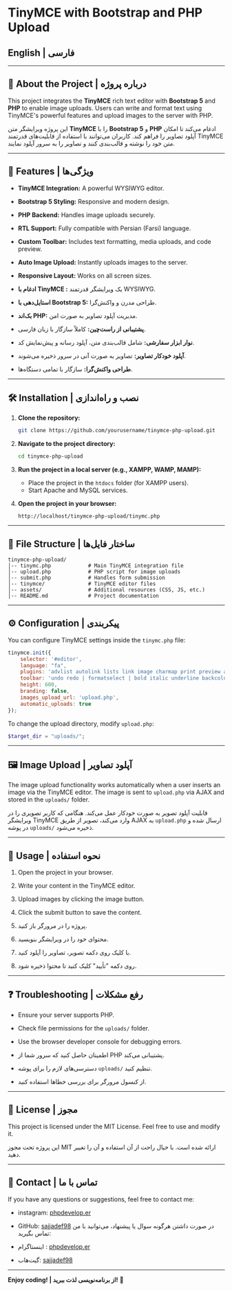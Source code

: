 # TinyMCE with Bootstrap and PHP Upload  

## English | فارسی  

---  

## 📄 About the Project | درباره پروژه  

This project integrates the **TinyMCE** rich text editor with **Bootstrap 5** and **PHP** to enable image uploads. Users can write and format text using TinyMCE's powerful features and upload images to the server with PHP.  

این پروژه ویرایشگر متن **TinyMCE** را با **Bootstrap 5** و **PHP** ادغام می‌کند تا امکان آپلود تصاویر را فراهم کند. کاربران می‌توانند با استفاده از قابلیت‌های قدرتمند TinyMCE متن خود را نوشته و قالب‌بندی کنند و تصاویر را به سرور آپلود نمایند.  

---  

## 🚀 Features | ویژگی‌ها  

- **TinyMCE  Integration:** A powerful WYSIWYG editor.  
- **Bootstrap 5 Styling:** Responsive and modern design.  
- **PHP Backend:** Handles image uploads securely.  
- **RTL Support:** Fully compatible with Persian (Farsi) language.  
- **Custom Toolbar:** Includes text formatting, media uploads, and code preview.  
- **Auto Image Upload:** Instantly uploads images to the server.  
- **Responsive Layout:** Works on all screen sizes.  

- **ادغام با TinyMCE :** یک ویرایشگر قدرتمند WYSIWYG.  
- **استایل‌دهی با Bootstrap 5:** طراحی مدرن و واکنش‌گرا.  
- **بک‌اند PHP:** مدیریت آپلود تصاویر به صورت امن.  
- **پشتیبانی از راست‌چین:** کاملاً سازگار با زبان فارسی.  
- **نوار ابزار سفارشی:** شامل قالب‌بندی متن، آپلود رسانه و پیش‌نمایش کد.  
- **آپلود خودکار تصاویر:** تصاویر به صورت آنی در سرور ذخیره می‌شوند.  
- **طراحی واکنش‌گرا:** سازگار با تمامی دستگاه‌ها.  

---  

## 🛠 Installation | نصب و راه‌اندازی  

1. **Clone the repository:**  
   ```bash  
   git clone https://github.com/yourusername/tinymce-php-upload.git  
   ```  

2. **Navigate to the project directory:**  
   ```bash  
   cd tinymce-php-upload  
   ```  

3. **Run the project in a local server (e.g., XAMPP, WAMP, MAMP):**  
   - Place the project in the `htdocs` folder (for XAMPP users).  
   - Start Apache and MySQL services.  

4. **Open the project in your browser:**  
   ```  
   http://localhost/tinymce-php-upload/tinymc.php  
   ```  

---  

## 📂 File Structure | ساختار فایل‌ها  

```
tinymce-php-upload/  
│-- tinymc.php            # Main TinyMCE integration file  
│-- upload.php            # PHP script for image uploads  
│-- submit.php            # Handles form submission  
│-- tinymce/              # TinyMCE editor files  
│-- assets/               # Additional resources (CSS, JS, etc.)  
│-- README.md             # Project documentation  
```  

---  

## ⚙ Configuration | پیکربندی  

You can configure TinyMCE settings inside the `tinymc.php` file:  

```js  
tinymce.init({  
    selector: '#editor',  
    language: "fa",  
    plugins: 'advlist autolink lists link image charmap print preview anchor searchreplace visualblocks code fullscreen insertdatetime media table paste code help wordcount',  
    toolbar: 'undo redo | formatselect | bold italic underline backcolor | alignleft aligncenter alignright alignjustify | bullist numlist outdent indent | link image | code preview',  
    height: 600,  
    branding: false,  
    images_upload_url: 'upload.php',  
    automatic_uploads: true  
});  
```  

To change the upload directory, modify `upload.php`:  

```php  
$target_dir = "uploads/";  
```  

---  

## 🖼 Image Upload | آپلود تصاویر  

The image upload functionality works automatically when a user inserts an image via the TinyMCE editor. The image is sent to `upload.php` via AJAX and stored in the `uploads/` folder.  

قابلیت آپلود تصویر به صورت خودکار عمل می‌کند. هنگامی که کاربر تصویری را در ویرایشگر TinyMCE وارد می‌کند، تصویر از طریق AJAX به `upload.php` ارسال شده و در پوشه `uploads/` ذخیره می‌شود.  

---  

## 🧪 Usage | نحوه استفاده  

1. Open the project in your browser.  
2. Write your content in the TinyMCE editor.  
3. Upload images by clicking the image button.  
4. Click the submit button to save the content.  

1. پروژه را در مرورگر باز کنید.  
2. محتوای خود را در ویرایشگر بنویسید.  
3. با کلیک روی دکمه تصویر، تصاویر را آپلود کنید.  
4. روی دکمه "تأیید" کلیک کنید تا محتوا ذخیره شود.  

---  

## ❓ Troubleshooting | رفع مشکلات  

- Ensure your server supports PHP.  
- Check file permissions for the `uploads/` folder.  
- Use the browser developer console for debugging errors.  

- اطمینان حاصل کنید که سرور شما از PHP پشتیبانی می‌کند.  
- دسترسی‌های لازم را برای پوشه `uploads/` تنظیم کنید.  
- از کنسول مرورگر برای بررسی خطاها استفاده کنید.  

---  

## 📜 License | مجوز  

This project is licensed under the MIT License. Feel free to use and modify it.  

این پروژه تحت مجوز MIT ارائه شده است. با خیال راحت از آن استفاده و آن را تغییر دهید.  

---  

## 💬 Contact | تماس با ما  

If you have any questions or suggestions, feel free to contact me:  

- instagram: [phpdevelop.er](https://www.instagram.com/phpdevelop.er/)  
- GitHub: [sajjadef98](https://github.com/sajjadef98) 
در صورت داشتن هرگونه سوال یا پیشنهاد، می‌توانید با من تماس بگیرید:  

- اینستاگرام : [phpdevelop.er](https://www.instagram.com/phpdevelop.er/) 
- گیت‌هاب: [sajjadef98](https://github.com/sajjadef98)  

---  

**Enjoy coding! | از برنامه‌نویسی لذت ببرید!** 🚀
